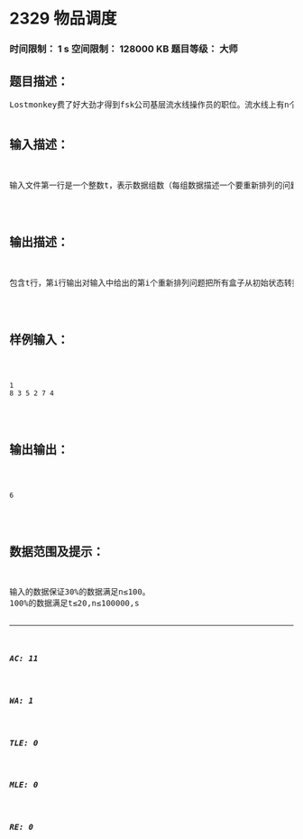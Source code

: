 # 2329 物品调度   
### 时间限制： 1 s     空间限制： 128000 KB     题目等级： 大师  
## 题目描述：  

<pre>
Lostmonkey费了好大劲才得到fsk公司基层流水线操作员的职位。流水线上有n个位置，从0到n-1依次编号，一开始的初始状态为：0号位置为空位，对0<i<n，i号位置上有编号为i的盒子。  
Lostmonkey要按以下规则重新排列这些盒子。   
重新排列的规则由5个数q，p，m，d，s来描述，其中s表示要求s号位置最终为空位。为了确定所有盒子的最终位置，首先生成一个序列c，c0=0，ci+1=(ci*q+p) mod m。然后从编号为1的盒子开始按编号从小到大的顺序依次生成每个盒子的最终位置直到给编号为n-1的盒子生成最终位置。假设编号为i的盒子最终被放到posi号位置，那么posi=(ci+d*xi+yi) mod n，其中xi和yi是为确保编号为i的盒子不与编号小于i的盒子放到相同位置而由你设定的非负整数，且posi不能为s。若有多个xi和yi满足要求，你必须选择最小的yi，在yi相同时必须选择最小的xi。   
这样，根据以上规则你可以确定所有盒子的最终位置，也就是终止状态。   
假设通过一次移动你可以把某个盒子移到空位上，移动后被移盒子原来所在位置变成空位。   
请问最少需要多少次移动才能把所有盒子从初始状态转换成终止状态？
</pre>
  
  
## 输入描述：  

<pre>
输入文件第一行是一个整数t，表示数据组数（每组数据描述一个要重新排列的问题） 。接下来从输入文件第二行开始有t组数据，每组数据只有一行，是用空格隔开的六个整数n，s，q，p，m，d，其含义如上所述。
</pre>
  
  
## 输出描述：  

<pre>
包含t行，第i行输出对输入中给出的第i个重新排列问题把所有盒子从初始状态转换成终止状态需要的最少移动次数。
</pre>
  
  
## 样例输入：  

<pre><code>
1   
8 3 5 2 7 4
</code></pre>
  
  
## 输出输出：  

<pre><code>
6 
</code></pre>
  
  
## 数据范围及提示：  

<pre>
输入的数据保证30%的数据满足n≤100。
100%的数据满足t≤20,n≤100000,s<n。其余的所有数字均为不超过100000的正整数。
</pre>
  
  
***  

##### AC: 11  
##### WA: 1  
##### TLE: 0  
##### MLE: 0  
##### RE: 0  
